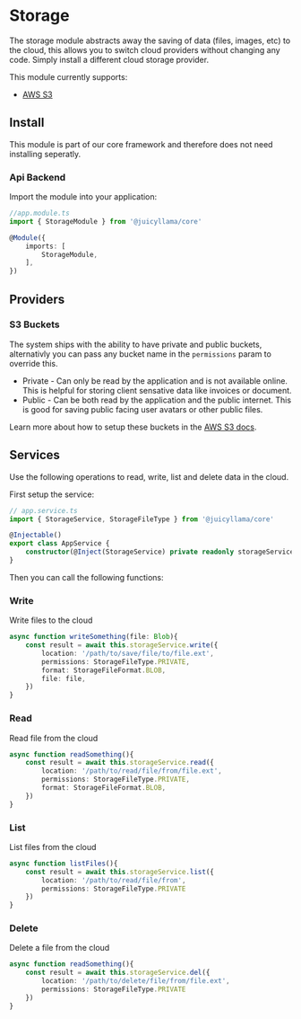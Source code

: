 # Storage

The storage module abstracts away the saving of data (files, images, etc) to the cloud, this allows you to switch cloud providers without changing any code. Simply install a different cloud storage provider.

This module currently supports:

- [AWS S3](../../../apps/aws/modules/s3.md)

## Install

This module is part of our core framework and therefore does not need installing seperatly.

### Api Backend

Import the module into your application:

```typescript
//app.module.ts
import { StorageModule } from '@juicyllama/core'

@Module({
	imports: [
		StorageModule,
	],
})
```

## Providers

### S3 Buckets

The system ships with the ability to have private and public buckets, alternativly you can pass any bucket name in the `permissions` param to override this.

- Private - Can only be read by the application and is not available online. This is helpful for storing client sensative data like invoices or document.
- Public - Can be both read by the application and the public internet. This is good for saving public facing user avatars or other public files.

Learn more about how to setup these buckets in the [AWS S3 docs](../../../apps/aws/modules/s3.md).

## Services

Use the following operations to read, write, list and delete data in the cloud.

First setup the service:

```typescript
// app.service.ts
import { StorageService, StorageFileType } from '@juicyllama/core'

@Injectable()
export class AppService {
	constructor(@Inject(StorageService) private readonly storageService: StorageService) {}
}
```

Then you can call the following functions:

### Write

Write files to the cloud

```typescript
async function writeSomething(file: Blob){
    const result = await this.storageService.write({
        location: '/path/to/save/file/to/file.ext',
		permissions: StorageFileType.PRIVATE,
		format: StorageFileFormat.BLOB,
		file: file,
    })
}
```

### Read

Read file from the cloud

```typescript
async function readSomething(){
    const result = await this.storageService.read({
        location: '/path/to/read/file/from/file.ext',
		permissions: StorageFileType.PRIVATE,
		format: StorageFileFormat.BLOB,
    })
}
```

### List

List files from the cloud

```typescript
async function listFiles(){
    const result = await this.storageService.list({
        location: '/path/to/read/file/from',
		permissions: StorageFileType.PRIVATE
    })
}
```

### Delete

Delete a file from the cloud

```typescript
async function readSomething(){
    const result = await this.storageService.del({
        location: '/path/to/delete/file/from/file.ext',
		permissions: StorageFileType.PRIVATE
    })
}
```
